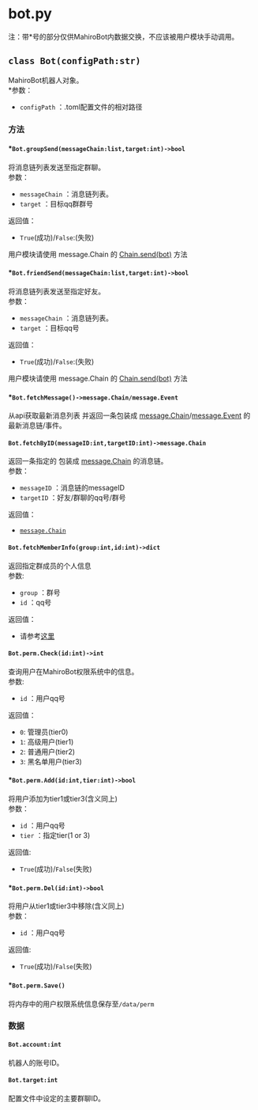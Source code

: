 # bot.py
注：带*号的部分仅供MahiroBot内数据交换，不应该被用户模块手动调用。
## `class Bot(configPath:str)`
MahiroBot机器人对象。  
*参数：
- `configPath` ：.toml配置文件的相对路径
### 方法

#### *`Bot.groupSend(messageChain:list,target:int)->bool`  
将消息链列表发送至指定群聊。  
参数：
- `messageChain` ：消息链列表。
- `target` ：目标qq群群号

返回值：
- `True`(成功)/`False`:(失败) 

用户模块请使用 message.Chain 的 [Chain.send(bot)](https://github.com/XuuChannel/MahiroBot/blob/main/docs/message.md#%E6%96%B9%E6%B3%95) 方法

#### *`Bot.friendSend(messageChain:list,target:int)->bool`
将消息链列表发送至指定好友。  
参数：
- `messageChain` ：消息链列表。
- `target` ：目标qq号

返回值：
- `True`(成功)/`False`:(失败) 
 
用户模块请使用 message.Chain 的 [Chain.send(bot)](https://github.com/XuuChannel/MahiroBot/blob/main/docs/message.md#%E6%96%B9%E6%B3%95) 方法

#### *`Bot.fetchMessage()->message.Chain/message.Event`  
从api获取最新消息列表 并返回一条包装成 [message.Chain](https://github.com/XuuChannel/MahiroBot/blob/main/docs/message.md#class-chaintypestrsenderdictchainlist)/[message.Event](https://github.com/XuuChannel/MahiroBot/blob/main/docs/message.md#class-eventeventsindict) 的最新消息链/事件。

#### `Bot.fetchByID(messageID:int,targetID:int)->message.Chain`  
返回一条指定的 包装成 [message.Chain](https://github.com/XuuChannel/MahiroBot/blob/main/docs/message.md#class-chaintypestrsenderdictchainlist) 的消息链。  
参数：
- `messageID` ：消息链的messageID
- `targetID` ：好友/群聊的qq号/群号

返回值：
- [`message.Chain`](https://github.com/XuuChannel/MahiroBot/blob/main/docs/message.md#class-chaintypestrsenderdictchainlist)

#### `Bot.fetchMemberInfo(group:int,id:int)->dict`  
返回指定群成员的个人信息  
参数:
- `group` ：群号
- `id` ：qq号

返回值：
- 请参考[这里](https://github.com/project-mirai/mirai-api-http/blob/master/docs/api/API.md#%E5%93%8D%E5%BA%94-9)

#### `Bot.perm.Check(id:int)->int`  
查询用户在MahiroBot权限系统中的信息。  
参数:
- `id` ：用户qq号

返回值：  
- `0`: 管理员(tier0)
- `1`: 高级用户(tier1)
- `2`: 普通用户(tier2)
- `3`: 黑名单用户(tier3)

#### *`Bot.perm.Add(id:int,tier:int)->bool`  
将用户添加为tier1或tier3(含义同上)  
参数：
- `id` ：用户qq号
- `tier` ：指定tier(1 or 3)

返回值: 
- `True`(成功)/`False`(失败)

#### *`Bot.perm.Del(id:int)->bool`
将用户从tier1或tier3中移除(含义同上)  
参数：
- `id` ：用户qq号

返回值: 
- `True`(成功)/`False`(失败)

#### *`Bot.perm.Save()`  
将内存中的用户权限系统信息保存至`/data/perm`

### 数据

#### `Bot.account:int`  
机器人的账号ID。

#### `Bot.target:int`  
配置文件中设定的主要群聊ID。